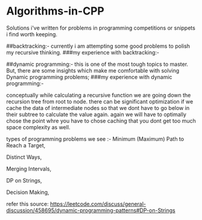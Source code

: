 # Algorithms-in-CPP
Solutions i've written for problems in programming competitions or snippets i find worth keeping.

##backtracking:-
currently i am attempting some good problems to polish my recursive thinking. 
###my experience with backtracking:-

##dynamic programming:-
this is one of the most tough topics to master. But, there are some insights which make me comfortable with solving Dynamic programming problems;
###my experience with dynamic programming:-

conceptually while calculating a recursive function we are going down the recursion tree from root to node. there can be significant optimization if we cache the data of intermediate nodes so that we dont have to go below in their subtree to calculate the value again. again we will have to optimally chose the point whre you have to chose caching that you dont get too much space complexity as well.

types of programming problems we see :- 
Minimum (Maximum) Path to Reach a Target,

Distinct Ways,

Merging Intervals,

DP on Strings,

Decision Making,

 refer this source: https://leetcode.com/discuss/general-discussion/458695/dynamic-programming-patterns#DP-on-Strings
